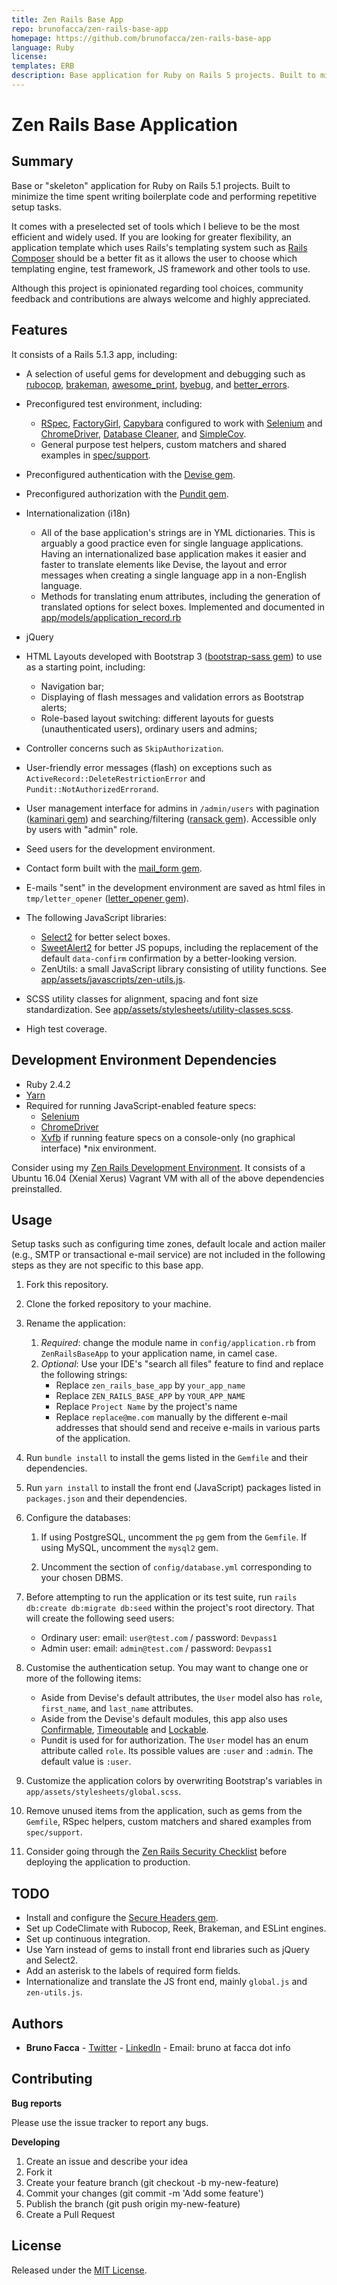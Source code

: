 ```yaml
---
title: Zen Rails Base App
repo: brunofacca/zen-rails-base-app
homepage: https://github.com/brunofacca/zen-rails-base-app
language: Ruby
license:
templates: ERB
description: Base application for Ruby on Rails 5 projects. Built to minimize the time spent writing boilerplate code and performing repetitive setup tasks.
---
```


# Zen Rails Base Application

## Summary
Base or "skeleton" application for Ruby on Rails 5.1 projects. Built to
minimize the time spent writing boilerplate code and performing repetitive
setup tasks.

It comes with a preselected set of tools which I believe to be the most
efficient and widely used. If you are looking for greater flexibility, an
application template which uses Rails's templating system such as [Rails
Composer](http://www.railscomposer.com/) should be a better fit as it allows
the user to choose which templating engine, test framework, JS framework and
other tools to use.

Although this project is opinionated regarding tool choices, community
feedback and contributions are always welcome and highly appreciated.

## Features
It consists of a Rails 5.1.3 app, including:
- A selection of useful gems for development and debugging such as
[rubocop](https://github.com/bbatsov/rubocop),
[brakeman](https://github.com/presidentbeef/brakeman),
[awesome_print](https://github.com/awesome-print/awesome_print),
[byebug](https://github.com/deivid-rodriguez/byebug), and
[better_errors](https://github.com/charliesome/better_errors).
- Preconfigured test environment, including:
    - [RSpec](http://rspec.info),
    [FactoryGirl](https://github.com/thoughtbot/factory_girl),
    [Capybara](https://github.com/teamcapybara/capybara) configured to work with
    [Selenium](http://www.seleniumhq.org/projects/webdriver/) and
    [ChromeDriver](https://sites.google.com/a/chromium.org/chromedriver/),
    [Database Cleaner](https://github.com/DatabaseCleaner/database_cleaner),
    and [SimpleCov](https://github.com/colszowka/simplecov).
    - General purpose test helpers, custom matchers and shared examples in
    [spec/support](https://github.com/brunofacca/zen-rails-base-app/tree/master/spec/support).

- Preconfigured authentication with the [Devise
gem](https://github.com/plataformatec/devise).
- Preconfigured authorization with the [Pundit
gem](https://github.com/elabs/pundit).
- Internationalization (i18n)
  - All of the base application's strings are in YML dictionaries. This is
  arguably a good practice even for single language applications. Having an
  internationalized base application makes it easier and faster to translate
  elements like Devise, the layout and error messages when creating a single
  language app in a non-English language.
  - Methods for translating enum attributes, including the generation of
  translated options for select boxes. Implemented and documented in
  [app/models/application_record.rb](https://github.com/brunofacca/zen-rails-base-app/blob/master/app/models/application_record.rb)
- jQuery
- HTML Layouts developed with Bootstrap 3 ([bootstrap-sass
gem](https://github.com/twbs/bootstrap-sass)) to use as a starting point,
including:
    - Navigation bar;
    - Displaying of flash messages and validation errors as Bootstrap alerts;
    - Role-based layout switching: different layouts for guests
    (unauthenticated users), ordinary users and admins;
- Controller concerns such as `SkipAuthorization`.
- User-friendly error messages (flash) on exceptions such as
`ActiveRecord::DeleteRestrictionError` and `Pundit::NotAuthorizedErrorand`.
- User management interface for admins in `/admin/users` with pagination
([kaminari gem](https://github.com/kaminari/kaminari)) and searching/filtering
([ransack
gem](https://github.com/activerecord-hackery/ransack)). Accessible only by
users with "admin" role.
- Seed users for the development environment.
- Contact form built with the [mail_form
gem](https://github.com/plataformatec/mail_form).
- E-mails "sent" in the development environment are saved as html files in
`tmp/letter_opener` ([letter_opener
gem](https://github.com/ryanb/letter_opener)).
- The following JavaScript libraries:
  - [Select2](https://github.com/select2/select2) for better select boxes.
  - [SweetAlert2](https://github.com/limonte/sweetalert2) for better JS popups,
  including the replacement of the default `data-confirm` confirmation by a
  better-looking version.
  - ZenUtils: a small JavaScript library consisting of utility functions. See
  [app/assets/javascripts/zen-utils.js](https://github.com/brunofacca/zen-rails-base-app/blob/master/app/assets/javascripts/zen-utils.js).  
- SCSS utility classes for alignment, spacing and font size standardization. See
[app/assets/stylesheets/utility-classes.scss](https://github.com/brunofacca/zen-rails-base-app/blob/master/app/assets/stylesheets/utility-classes.scss).
- High test coverage.

## Development Environment Dependencies
- Ruby 2.4.2
- [Yarn](https://yarnpkg.com/en/docs/install)
- Required for running JavaScript-enabled feature specs:
    - [Selenium](http://www.seleniumhq.org/projects/webdriver/)
    - [ChromeDriver](https://sites.google.com/a/chromium.org/chromedriver/)
    - [Xvfb](https://www.x.org/archive/X11R7.6/doc/man/man1/Xvfb.1.xhtml) if
    running feature specs on a console-only (no graphical interface) *nix
    environment.

Consider using my [Zen Rails Development
Environment](https://github.com/brunofacca/rails-development-environment). It
 consists of a Ubuntu 16.04 (Xenial Xerus) Vagrant VM with all of the
 above dependencies preinstalled.

## Usage
Setup tasks such as configuring  time zones, default locale and action mailer
(e.g., SMTP or transactional e-mail service) are not included in the following
steps as they are not specific to this base app.

1. Fork this repository.
2. Clone the forked repository to your machine.
3. Rename the application:
    1. *Required*: change the module name in `config/application.rb`
from `ZenRailsBaseApp` to your application name, in camel case.
    2. *Optional*: Use your IDE's "search all files" feature to find and
    replace the following strings:
        - Replace `zen_rails_base_app` by `your_app_name`
        - Replace `ZEN_RAILS_BASE_APP` by `YOUR_APP_NAME`
        - Replace `Project Name` by the project's name
        - Replace `replace@me.com`  manually by the different e-mail addresses
        that should send and receive e-mails in various parts of the
        application.
4. Run `bundle install` to install the gems listed in the `Gemfile` and their
dependencies.
5. Run `yarn install` to install the front end (JavaScript) packages listed
in `packages.json` and their dependencies.
6. Configure the databases:

    1. If using PostgreSQL, uncomment the `pg` gem from the `Gemfile`. If
    using MySQL, uncomment the `mysql2` gem.

    2. Uncomment the section of `config/database.yml` corresponding to your
    chosen DBMS.

7. Before attempting to run the application or its test suite, run `rails
db:create db:migrate db:seed` within the project's root directory. That will
create the following seed users:
    - Ordinary user: email: `user@test.com` / password: `Devpass1`
    - Admin user: email: `admin@test.com` / password: `Devpass1`
8. Customise the authentication setup. You may want to change one or more of
the following items:
    - Aside from Devise's default attributes,
    the `User` model also has `role`, `first_name`, and `last_name` attributes.
    - Aside from the Devise's default modules, this app also uses
    [Confirmable](http://www.rubydoc.info/github/plataformatec/devise/Devise/Models/Confirmable),
    [Timeoutable](http://www.rubydoc.info/github/plataformatec/devise/Devise/Models/Timeoutable)
    and
    [Lockable](http://www.rubydoc.info/github/plataformatec/devise/Devise/Models/Lockable).
    - Pundit is used for for authorization. The `User` model has an enum
    attribute called `role`. Its possible values are `:user` and `:admin`. The
    default value is `:user`.
9. Customize the application colors by overwriting Bootstrap's variables in
`app/assets/stylesheets/global.scss`.
10. Remove unused items from the application, such as gems from the `Gemfile`,
RSpec helpers, custom matchers and shared examples from `spec/support`.
11. Consider going through the [Zen Rails Security
Checklist](https://github.com/brunofacca/zen-rails-security-checklist) before
deploying the application to production.

## TODO
- Install and configure the [Secure Headers
gem](https://github.com/twitter/secureheaders).
- Set up CodeClimate with Rubocop, Reek, Brakeman, and ESLint engines.
- Set up continuous integration.
- Use Yarn instead of gems to install front end libraries such as jQuery and
Select2.
- Add an asterisk to the labels of required form fields.
- Internationalize and translate the JS front end, mainly `global.js` and
`zen-utils.js`.

## Authors

- **Bruno Facca** - [Twitter](https://twitter.com/bruno_facca) -
[LinkedIn](https://www.linkedin.com/in/brunofacca/) - Email: bruno at facca
dot info

## Contributing

**Bug reports**

Please use the issue tracker to report any bugs.

**Developing**

1. Create an issue and describe your idea
2. Fork it
3. Create your feature branch (git checkout -b my-new-feature)
4. Commit your changes (git commit -m 'Add some feature')
5. Publish the branch (git push origin my-new-feature)
6. Create a Pull Request

## License

Released under the [MIT License](https://opensource.org/licenses/MIT).
